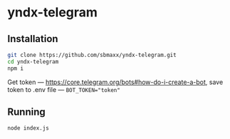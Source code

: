 # yndx-telegram

## Installation
```bash
git clone https://github.com/sbmaxx/yndx-telegram.git
cd yndx-telegram
npm i
```

Get token — https://core.telegram.org/bots#how-do-i-create-a-bot, save token to .env file — `BOT_TOKEN="token"`


## Running
```bash
node index.js
```